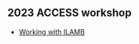 ## 2023 ACCESS workshop
- <a href="https://github.com/ACCESS-NRI/workshop-training-2023/blob/main/ilamb/ILAMB_training.md" target="_blank">Working with ILAMB</a>